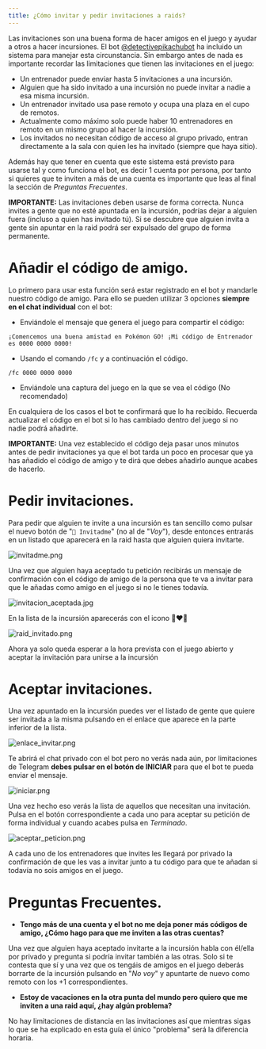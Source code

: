 ```yaml
---
title: ¿Cómo invitar y pedir invitaciones a raids?
---
```


Las invitaciones son una buena forma de hacer amigos en el juego y ayudar a otros a hacer incursiones. El bot [@detectivepikachubot](https://t.me/detectivepikachubot) ha incluido un sistema para manejar esta circunstancia. Sin embargo antes de nada es importante recordar las limitaciones que tienen las invitaciones en el juego: 

- Un entrenador puede enviar hasta 5 invitaciones a una incursión.
- Alguien que ha sido invitado a una incursión no puede invitar a nadie a esa misma incursión.
- Un entrenador invitado usa pase remoto y ocupa una plaza en el cupo de remotos.
- Actualmente como máximo solo puede haber 10 entrenadores en remoto en un mismo grupo al hacer la incursión.
- Los invitados no necesitan código de acceso al grupo privado, entran directamente a la sala con quien les ha invitado (siempre que haya sitio).

Además hay que tener en cuenta que este sistema está previsto para usarse tal y como funciona el bot, es decir 1 cuenta por persona, por tanto si quieres que te inviten a más de una cuenta es importante que leas al final la sección de *Preguntas Frecuentes*.

**IMPORTANTE:** Las invitaciones deben usarse de forma correcta. Nunca invites a gente que no esté apuntada en la incursión, podrías dejar a alguien fuera (incluso a quien has invitado tú). Si se descubre que alguien invita a gente sin apuntar en la raid podrá ser expulsado del grupo de forma permanente.

# Añadir el código de amigo.

Lo primero para usar esta función será estar registrado en el bot y mandarle nuestro código de amigo. Para ello se pueden utilizar 3 opciones **siempre en el chat individual** con el bot:
- Enviándole el mensaje que genera el juego para compartir el código:
~~~
¡Comencemos una buena amistad en Pokémon GO! ¡Mi código de Entrenador es 0000 0000 0000!
~~~
- Usando el comando `/fc` y a continuación el código.
~~~
/fc 0000 0000 0000
~~~
- Enviándole una captura del juego en la que se vea el código (No recomendado)

En cualquiera de los casos el bot te confirmará que lo ha recibido. Recuerda actualizar el código en el bot si lo has cambiado dentro del juego si no nadie podrá añadirte.

**IMPORTANTE:** Una vez establecido el código deja pasar unos minutos antes de pedir invitaciones ya que el bot tarda un poco en procesar que ya has añadido el código de amigo y te dirá que debes añadirlo aunque acabes de hacerlo.

# Pedir invitaciones.
Para pedir que alguien te invite a una incursión es tan sencillo como pulsar el nuevo botón de "`🙏 Invitadme`" (no al de "*Voy*"), desde entonces entrarás en un listado que aparecerá en la raid hasta que alguien quiera invitarte.

![invitadme.png](images/invitadme.png)

Una vez que alguien haya aceptado tu petición recibirás un mensaje de confirmación con el código de amigo de la persona que te va a invitar para que le añadas como amigo en el juego si no le tienes todavía.

![invitacion_aceptada.jpg](images/invitacion_aceptada.jpg)

En la lista de la incursión aparecerás con el icono 👨‍❤️‍👨

![raid_invitado.png](images/raid_invitado.png)

Ahora ya solo queda esperar a la hora prevista con el juego abierto y aceptar la invitación para unirse a la incursión

# Aceptar invitaciones.
Una vez apuntado en la incursión puedes ver el listado de gente que quiere ser invitada a la misma pulsando en el enlace que aparece en la parte inferior de la lista.

![enlace_invitar.png](images/enlace_invitar.png)

Te abrirá el chat privado con el bot pero no verás nada aún, por limitaciones de Telegram **debes pulsar en el botón de INICIAR** para que el bot te pueda enviar el mensaje. 

![iniciar.png](images/iniciar.png)

Una vez hecho eso verás la lista de aquellos que necesitan una invitación. Pulsa en el botón correspondiente a cada uno para aceptar su petición de forma individual y cuando acabes pulsa en *Terminado*.

![aceptar_peticion.png](images/aceptar_peticion.png)

A cada uno de los entrenadores que invites les llegará por privado la confirmación de que les vas a invitar junto a tu código para que te añadan si todavía no sois amigos en el juego.

# Preguntas Frecuentes.	

- **Tengo más de una cuenta y el bot no me deja poner más códigos de amigo, ¿Cómo hago para que me inviten a las otras cuentas?**	

Una vez que alguien haya aceptado invitarte a la incursión habla con él/ella por privado y pregunta si podría invitar también a las otras. Solo si te contesta que sí y una vez que os tengáis de amigos en el juego deberás borrarte de la incursión pulsando en "*No voy*" y apuntarte de nuevo como remoto con los +1 correspondientes. 	

- **Estoy de vacaciones en la otra punta del mundo pero quiero que me inviten a una raid aquí, ¿hay algún problema?**	

No hay limitaciones de distancia en las invitaciones así que mientras sigas lo que se ha explicado en esta guía el único "problema" será la diferencia horaria.	

